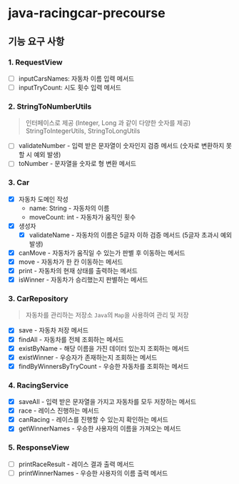 # java-racingcar-precourse

## 기능 요구 사항

### 1. RequestView

- [ ] inputCarsNames: 자동차 이름 입력 메서드
- [ ] inputTryCount: 시도 횟수 입력 메서드

### 2. StringToNumberUtils

> 인터페이스로 제공 (Integer, Long 과 같이 다양한 숫자를 제공)
> StringToIntegerUtils, StringToLongUtils

- [ ] validateNumber - 입력 받은 문자열이 숫자인지 검증 메서드 (숫자로 변환하지 못할 시 예외 발생)
- [ ] toNumber - 문자열을 숫자로 형 변환 메서드

### 3. Car

- [X] 자동차 도메인 작성
    - name: String - 자동차의 이름
    - moveCount: int - 자동차가 움직인 횟수
- [X] 생성자
    - [X] validateName - 자동차의 이름은 5글자 이하 검증 메서드 (5글자 초과시 예외 발생)
- [X] canMove - 자동차가 움직일 수 있는가 판별 후 이동하는 메서드
- [X] move - 자동차가 한 칸 이동하는 메서드
- [X] print - 자동차의 현재 상태를 출력하는 메서드
- [X] isWinner - 자동차가 승리했는지 판별하는 메서드

### 3. CarRepository

> 자동차를 관리하는 저장소
> `Java`의 `Map`을 사용하여 관리 및 저장

- [X] save - 자동차 저장 메서드
- [X] findAll - 자동차를 전체 조회하는 메서드
- [X] existByName - 해당 이름을 가진 데이터 있는지 조회하는 메서드
- [X] existWinner - 우승자가 존재하는지 조회하는 메서드
- [X] findByWinnersByTryCount - 우승한 자동차를 조회하는 메서드

### 4. RacingService

- [X] saveAll - 입력 받은 문자열을 가지고 자동차를 모두 저장하는 메서드
- [X] race - 레이스 진행하는 메서드
- [X] canRacing - 레이스를 진행할 수 있는지 확인하는 메서드
- [X] getWinnerNames - 우승한 사용자의 이름을 가져오는 메서드

### 5. ResponseView

- [ ] printRaceResult - 레이스 결과 출력 메서드
- [ ] printWinnerNames - 우승한 사용자의 이름 출력 메서드
